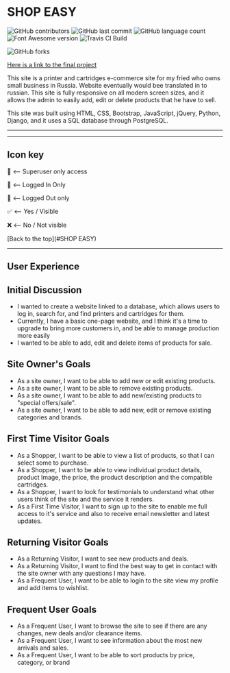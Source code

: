 
# SHOP EASY


![GitHub contributors](https://img.shields.io/github/contributors/alexandergrib/ms4-store)
![GitHub last commit](https://img.shields.io/github/last-commit/alexandergrib/ms4-store)
![GitHub language count](https://img.shields.io/github/languages/count/alexandergrib/ms4-store)
![Font Awesome version](https://img.shields.io/badge/Font%20Awesome-v5.15.1-blue)
![Travis CI Build](https://secure.travis-ci.org/abibubble/ms4-lead-shot-hazard.png)

[//]: # (![Testing coverage]&#40;https://img.shields.io/badge/coverage-92%25-brightgreen&#41;)
![GitHub forks](https://img.shields.io/github/forks/alexandergrib/ms4-store?style=social)

[Here is a link to the final project](https://ms4-store.herokuapp.com/)

This site is a printer and cartridges e-commerce site for my fried who owns small business in Russia. Website eventually would bee translated in to russian. This site is fully responsive on all modern screen sizes, and it allows the admin to easily add, edit or delete products that he have to sell.

This site was built using HTML, CSS, Bootstrap, JavaScript, jQuery, Python, Django, and it uses a SQL database through PostgreSQL.

---



---

## Icon key

&#128272; <-- Superuser only access

&#128100; <-- Logged In Only

&#128683; <-- Logged Out only

&#9989; <-- Yes / Visible

&#10060; <-- No / Not visible

[Back to the top](#SHOP EASY)

---


## User Experience

## Initial Discussion

* I wanted to create a website linked to a database, which allows users to log in, search for, and find printers and cartridges for them.
* Currently, I have a basic one-page website, and I think it's a time to upgrade to bring more customers in, and be able to manage production more easily
* I wanted to be able to add, edit and delete items of products for sale.

## Site Owner's Goals
 - As a site owner, I want to be able to add new or edit existing products.
 - As a site owner, I want to be able to remove existing products.
 - As a site owner, I want to be able to add new/existing products to "special offers/sale".
 - As a site owner, I want to be able to add new, edit or remove existing categories and brands.

## First Time Visitor Goals
 - As a Shopper, I want to be able to view a list of products, so that I can select some to purchase.
 - As a Shopper, I want to be able to view individual product details, product Image, the price, the product description and the compatible cartridges.
 - As a Shopper, I want to look for testimonials to understand what other users think of the site and the service it renders.
 - As a First Time Visitor, I want to sign up to the site to enable me full access to it's service and also to receive email newsletter and latest updates.

## Returning Visitor Goals

  - As a Returning Visitor, I want to see new products and deals.
  - As a Returning Visitor, I want to find the best way to get in contact with the site owner with any questions I may have.
  - As a Frequent User, I want to be able to login to the site view my profile and add items to wishlist.

## Frequent User Goals
 - As a Frequent User, I want to browse the site to see if there are any changes, new deals and/or clearance items.
 - As a Frequent User, I want to see information about the most new arrivals and sales.
 - As a Frequent User, I want to be able to sort products by price, category, or brand



